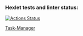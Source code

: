 ### Hexlet tests and linter status:
[![Actions Status](https://github.com/Antony11659/backend-project-6/actions/workflows/hexlet-check.yml/badge.svg)](https://github.com/Antony11659/backend-project-6/actions)

[Task-Manager](https://task-manager-arrk.onrender.com)
